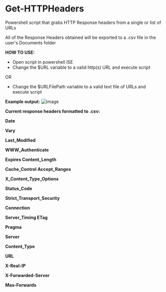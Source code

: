 # Get-HTTPHeaders
Powershell script that grabs HTTP Response headers from a single or list of URLs

All of the Response Headers obtained will be exported to a .csv file in the user's Documents folder

**HOW TO USE:**
- Open script in powershell ISE
- Change the $URL variable to a valid http(s) URL and execute script

OR

- Change the $URLFilePath variable to a valid text file of URLs and execute script

  

**Example output:**
![image](https://github.com/paulpierce34/Get-HTTPHeaders/assets/33561650/d168767f-54e9-4dfa-9243-a9f503deac03)

**Current response headers formatted to .csv:**

**Date**

**Vary**

**Last_Modified**

**WWW_Authenticate**

**Expires	Content_Length**

**Cache_Control	Accept_Ranges**

**X_Content_Type_Options**

**Status_Code**

**Strict_Transport_Security**

**Connection**

**Server_Timing	ETag**

**Pragma**

**Server**

**Content_Type**

**URL**

**X-Real-IP**

**X-Forwarded-Server**

**Max-Forwards**


